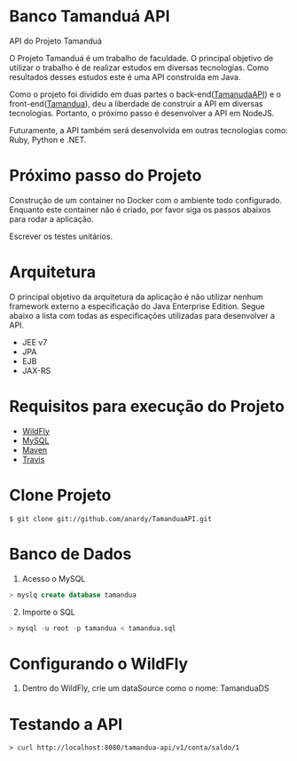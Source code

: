 # Banco Tamanduá API

API do Projeto Tamanduá

O Projeto Tamanduá é um trabalho de faculdade. O principal objetivo de utilizar o trabalho é de realizar estudos em diversas tecnologias. Como resultados desses estudos este é uma API construída em Java.

Como o projeto foi dividido em duas partes o back-end([TamanudaAPI](https://github.com/anardy/TamanduaAPI)) e o front-end([Tamandua](https://github.com/anardy/Tamandua)), deu a liberdade de construir a API em diversas tecnologias. Portanto, o próximo passo é desenvolver a API em NodeJS.

Futuramente, a API também será desenvolvida em outras tecnologias como: Ruby, Python e .NET.

# Próximo passo do Projeto

Construção de um container no Docker com o ambiente todo configurado. Enquanto este container não é criado, por favor siga os passos abaixos para rodar a aplicação.

Escrever os testes unitários.

# Arquitetura

O principal objetivo da arquitetura da aplicação é não utilizar nenhum framework externo a especificação do Java Enterprise Edition. Segue abaixo a lista com todas as especificações utilizadas para desenvolver a API.

* JEE v7
* JPA
* EJB
* JAX-RS

# Requisitos para execução do Projeto

* [WildFly](http://wildfly.org/)
* [MySQL](http://www.mysql.com/-mysql)
* [Maven](https://maven.apache.org/)
* [Travis](https://travis-ci.org)

# Clone Projeto

```
$ git clone git://github.com/anardy/TamanduaAPI.git
```

# Banco de Dados

1. Acesso o MySQL

```sql
> myslq create database tamandua
```

2. Importe o SQL

```sql
> mysql -u root -p tamandua < tamandua.sql
```

# Configurando o WildFly

1. Dentro do WildFly, crie um dataSource como o nome: TamanduaDS 

# Testando a API

```
> curl http://localhost:8080/tamandua-api/v1/conta/saldo/1
``` 
